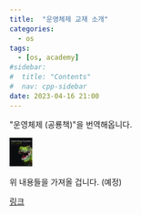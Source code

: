 ```yaml
---
title:  "운영체제 교재 소개" 
categories:
  - os
tags:
  - [os, academy]
#sidebar:
#  title: "Contents"
#  nav: cpp-sidebar
date: 2023-04-16 21:00
---
```


"운영체제 (공룡책)"을 번역해옵니다.

<img src="/assets/images/osbook/os10-cover.jpg" height="50px" title="textbooks"/>

위 내용들을 가져올 겁니다. (예정)

[링크](https://os-book.com/OS10/slide-dir/index.html)
